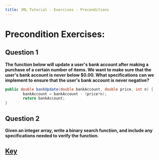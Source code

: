 ```yaml
---
title: JML Tutorial - Exercises - Preconditions
---
```

# Precondition Exercises:
## **Question 1**
**The function below will update a user's bank account after making a purchase of a certain number of items. We want to make sure that the user's bank account is never below $0.00. What specifications can we implement to ensure that the user's bank account is never negative?**
```Java
public double bankUpdate(double bankAccount, double price, int n) {
		bankAccount = bankAccount - (price*n);
		return bankAccount;
}
```
## **Question 2**
**Given an integer array, write a binary search function, and include any specifications needed to verify the function.**

## **[Key](PreConExKey.md)**
